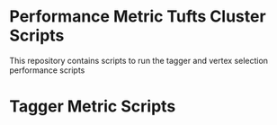 # Performance Metric Tufts Cluster Scripts

This repository contains scripts to run the tagger and vertex selection performance scripts

# Tagger Metric Scripts

